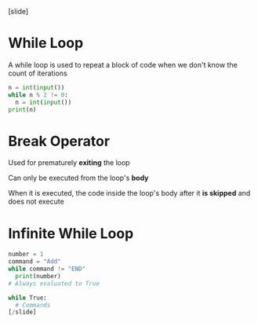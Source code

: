 [slide]
# While Loop
A while loop is used to repeat a block of code when we don't know the count of iterations

```python
n = int(input())
while n % 2 != 0:
  n = int(input())
print(n)
```

# Break Operator
Used for prematurely **exiting** the loop

Can only be executed from the loop's **body**

When it is executed, the code inside the loop's body after it **is skipped** and does not execute

# Infinite While Loop
```python
number = 1
command = "Add"
while command != "END"
  print(number)
# Always evaluated to True
```

```python
while True:
  # Commands
[/slide]